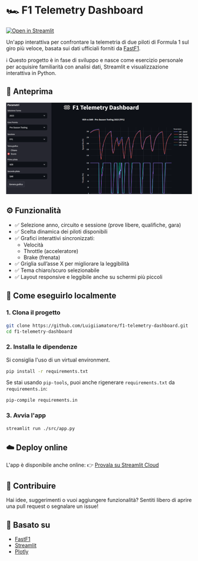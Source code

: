 # 🏎️ F1 Telemetry Dashboard

[![Open in Streamlit](https://static.streamlit.io/badges/streamlit_badge.svg)](https://f1-telemetry-dashboard.streamlit.app/)

Un'app interattiva per confrontare la telemetria di due piloti di Formula 1 sul giro più veloce, basata sui dati ufficiali forniti da [FastF1](https://theoehrly.github.io/Fast-F1/).

ℹ️ Questo progetto è in fase di sviluppo e nasce come esercizio personale per acquisire familiarità con analisi dati, Streamlit e visualizzazione interattiva in Python.

## 📸 Anteprima

![Screenshot Dashboard](images/screenshot-dashboard.png)

## ⚙️ Funzionalità

- ✅ Selezione anno, circuito e sessione (prove libere, qualifiche, gara)
- ✅ Scelta dinamica dei piloti disponibili
- ✅ Grafici interattivi sincronizzati:
  - Velocità
  - Throttle (acceleratore)
  - Brake (frenata)
- ✅ Griglia sull’asse X per migliorare la leggibilità
- ✅ Tema chiaro/scuro selezionabile
- ✅ Layout responsive e leggibile anche su schermi più piccoli

## 🚀 Come eseguirlo localmente

### 1. Clona il progetto

```bash
git clone https://github.com/Luigiiamatore/f1-telemetry-dashboard.git
cd f1-telemetry-dashboard
```

### 2. Installa le dipendenze

Si consiglia l'uso di un virtual environment.

```bash
pip install -r requirements.txt
```

Se stai usando `pip-tools`, puoi anche rigenerare `requirements.txt` da `requirements.in`:

```bash
pip-compile requirements.in
```

### 3. Avvia l'app

```bash
streamlit run ./src/app.py
```

## ☁️ Deploy online

L'app è disponibile anche online:
👉 [Provala su Streamlit Cloud](https://f1-telemetry-dashboard.streamlit.app/)

## 🤝 Contribuire

Hai idee, suggerimenti o vuoi aggiungere funzionalità? Sentiti libero di aprire una pull request o segnalare un issue!

## 🧠 Basato su

- [FastF1](https://theoehrly.github.io/Fast-F1/)
- [Streamlit](https://streamlit.io/)
- [Plotly](https://plotly.com/python/)
